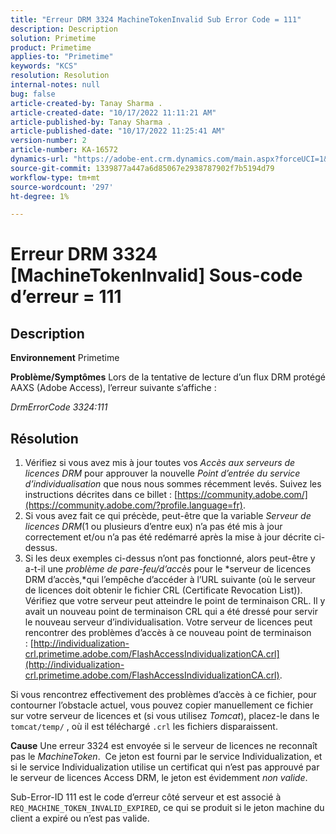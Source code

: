 ```yaml
---
title: "Erreur DRM 3324 MachineTokenInvalid Sub Error Code = 111"
description: Description
solution: Primetime
product: Primetime
applies-to: "Primetime"
keywords: "KCS"
resolution: Resolution
internal-notes: null
bug: false
article-created-by: Tanay Sharma .
article-created-date: "10/17/2022 11:11:21 AM"
article-published-by: Tanay Sharma .
article-published-date: "10/17/2022 11:25:41 AM"
version-number: 2
article-number: KA-16572
dynamics-url: "https://adobe-ent.crm.dynamics.com/main.aspx?forceUCI=1&pagetype=entityrecord&etn=knowledgearticle&id=3f32406c-0c4e-ed11-bba2-0022480868ff"
source-git-commit: 1339877a447a6d85067e2938787902f7b5194d79
workflow-type: tm+mt
source-wordcount: '297'
ht-degree: 1%

---
```


# Erreur DRM 3324 [MachineTokenInvalid] Sous-code d’erreur = 111

## Description

<b>Environnement</b>
Primetime


<b>Problème/Symptômes</b>
Lors de la tentative de lecture d’un flux DRM protégé AAXS (Adobe Access), l’erreur suivante s’affiche :

*DrmErrorCode 3324:111*


## Résolution


1. Vérifiez si vous avez mis à jour toutes vos *Accès aux serveurs de licences DRM* pour approuver la nouvelle *Point d’entrée du service d’individualisation* que nous nous sommes récemment levés. Suivez les instructions décrites dans ce billet : [https://community.adobe.com/](https://community.adobe.com/?profile.language=fr).
2. Si vous avez fait ce qui précède, peut-être que la variable *Serveur de licences DRM*(1 ou plusieurs d’entre eux) n’a pas été mis à jour correctement et/ou n’a pas été redémarré après la mise à jour décrite ci-dessus.
3. Si les deux exemples ci-dessus n’ont pas fonctionné, alors peut-être y a-t-il une *problème de pare-feu/d’accès* pour le *serveur de licences DRM d’accès,*qui l’empêche d’accéder à l’URL suivante (où le serveur de licences doit obtenir le fichier CRL (Certificate Revocation List)).  Vérifiez que votre serveur peut atteindre le point de terminaison CRL. Il y avait un nouveau point de terminaison CRL qui a été dressé pour servir le nouveau serveur d’individualisation. Votre serveur de licences peut rencontrer des problèmes d’accès à ce nouveau point de terminaison : [http://individualization-crl.primetime.adobe.com/FlashAccessIndividualizationCA.crl](http://individualization-crl.primetime.adobe.com/FlashAccessIndividualizationCA.crl).


Si vous rencontrez effectivement des problèmes d’accès à ce fichier, pour contourner l’obstacle actuel, vous pouvez copier manuellement ce fichier sur votre serveur de licences et (si vous utilisez *Tomcat*), placez-le dans le `tomcat/temp/` , où il est téléchargé `.crl` les fichiers disparaissent.


<b>Cause</b>
Une erreur 3324 est envoyée si le serveur de licences ne reconnaît pas le *MachineToken*.  Ce jeton est fourni par le service Individualization, et si le service Individualization utilise un certificat qui n’est pas approuvé par le serveur de licences Access DRM, le jeton est évidemment *non valide*.

Sub-Error-ID 111 est le code d’erreur côté serveur et est associé à `REQ_MACHINE_TOKEN_INVALID_EXPIRED`, ce qui se produit si le jeton machine du client a expiré ou n’est pas valide.
